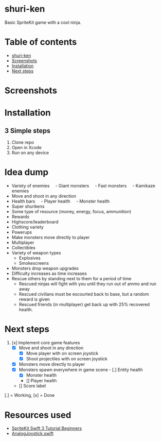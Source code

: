 # shuri-ken
Basic SpriteKit game with a cool ninja.

# Table of contents
* [shuri-ken](#shuri-ken)
* [Screenshots](#screenshots)
* [Installation](#installation)
* [Next steps](#next-steps)

# Screenshots

# Installation
## 3 Simple steps
1) Clone repo
2) Open in Xcode
3) Run on any device

# Idea dump
* Variety of enemies
    - Giant monsters
    - Fast monsters
    - Kamikaze enemies
* Move and shoot in any direction
* Health bars
    - Player health
    - Monster health
* Super shurikens
* Some type of resource (money, energy, focus, ammunition)
* Rewards
* Highscore/leaderboard
* Clothing variety
* Powerups
* Make monsters move directly to player
* Multiplayer
* Collectibles
* Variety of weapon types
  - Explosives
  - Smokescreens
* Monsters drop weapon upgrades
* Difficulty increases as time increases
* Rescue others by standing next to them for a period of time
  - Rescued ninjas will fight with you until they run out of ammo and run away
  - Rescued civilians must be escourted back to base, but a random reward is given
  - Rescued friends (in multiplayer) get back up with 25% recovered health.

# Next steps
1. [x] Implement core game features
    - [x] Move and shoot in any direction
        - [x] Move player with on screen joystick
        - [x] Shoot projectiles with on screen joystick
    - [x] Monsters move directly to player
    - [x] Monsters spawn everywhere in game scene
    - [.] Entity health
        - [X] Monster health
        - [] Player health
    - [] Score label

[.] = Working, [x] = Done

# Resources used
- [SpriteKit Swift 3 Tutorial Beginners](https://www.raywenderlich.com/145318/spritekit-swift-3-tutorial-beginners)
- [AnalogJoystick.swift](https://github.com/MitrophD/Swift-SpriteKit-Analog-Stick)
